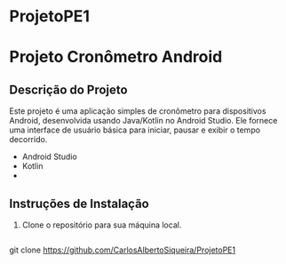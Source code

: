 # ProjetoPE1

# Projeto Cronômetro Android

## Descrição do Projeto

Este projeto é uma aplicação simples de cronômetro para dispositivos Android, desenvolvida usando Java/Kotlin no Android Studio. Ele fornece uma interface de usuário básica para iniciar, pausar e exibir o tempo decorrido.

- Android Studio
- Kotlin
- 
## Instruções de Instalação

1. Clone o repositório para sua máquina local.
   ```bash
git clone https://github.com/CarlosAlbertoSiqueira/ProjetoPE1
